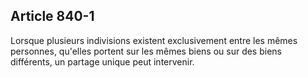 Article 840-1
----
Lorsque plusieurs indivisions existent exclusivement entre les mêmes personnes,
qu'elles portent sur les mêmes biens ou sur des biens différents, un partage
unique peut intervenir.
